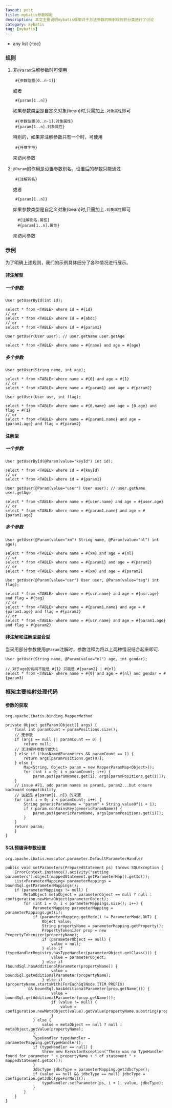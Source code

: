 ```yaml
---
layout: post
title: mybatis参数映射
description: 本文主要说明mybatis框架对于方法参数的映射规则并分类进行了讨论
category: mybatis
tag: [mybatis]
---
```


* any list
{:toc}

### 规则

1. 非`@Param`注解参数时可使用

        #{参数位置[0..n-1]}
        
    或者
    
        #{param[1..n]}
    
    如果参数类型是自定义对象(bean)时,只需加上`.对象属性`即可
    
        #{参数位置[0..n-1].对象属性}
        #{param[1..n].对象属性}
        
    特别的，如果非注解参数只有一个时，可使用
        
        #{任意字符}
        
    来访问参数
    
2. `@Param`的作用是设置参数别名。设置后的参数只能通过
        
        #{注解别名}
            
    或者
    
        #{param[1..n]}     
    
    如果参数类型是自定义对象(bean)时,只需加上`.对象属性`即可
    
         #{注解别名.属性}
         #{param[1..n].属性}

    来访问参数
    
### 示例

为了明确上述规则，我们的示例具体细分了各种情况进行展示。

#### 非注解型

##### 一个参数
    User getUserById(int id);
    
    select * from <TABLE> where id = #{id}
    // or
    select * from <TABLE> where id = #{abdc}
    // or
    select * from <TABLE> where id = #{param1}
    
    User getUser(User user); // user.getName user.getAge 
    
    select * from <TABLE> where name = #{name} and age = #{age}
    
##### 多个参数

    User getUser(String name, int age);  
        
    select * from <TABLE> where name = #{0} and age = #{1}  
    // or  
    select * from <TABLE> where name = #{param1} and age = #{param2}  
     
    User getUser(User usr, int flag);  
    
    select * from <TABLE> where name = #{0.name} and age = {0.age} and flag = #{1}  
    // or  
    select * from <TABLE> where name = #{param1.name} and age = {param1.age} and flag = #{param2}
    
#### 注解型

##### 一个参数
 
    User getUserById(@Param(value="keyId") int id);  

    select * from <TABEL> where id = #{keyId}  
    // or  
    select * from <TABLE> where id = #{param1}  
         
    User getUser(@Param(value="user") User user); // user.getName user.getAge  
    
    select * from <TABLE> where name = #{user.name} and age = #{user.age}  
    // or  
    select * from <TABLE> where name = #{param1.name} and age = #{param1.age}

##### 多个参数

    User getUser(@Param(value="xm") String name, @Param(value="nl") int age);  

    select * from <TABLE> where name = #{xm} and age = #{nl}  
    // or  
    select * from <TABLE> where name = #{param1} and age = #{param2}  
    // or  
    select * from <TABLE> where name = #{xm} and age = #{param2}  
  
    User getUser(@Param(value="usr") User user, @Param(value="tag") int flag); 
    
    select * from <TABLE> where name = #{usr.name} and age = #{usr.age} and flag = #{tag}  
    // or  
    select * from <TABLE> where name = #{param1.name} and age = #{param1.age} and flag = #{param2}  
    // or  
    select * from <TABLE> where name = #{usr.name} and age = #{param1.age} and flag = #{param2}

#### 非注解和注解型混合型

当采用部分参数使用`@Param`注解时，参数注释为将以上两种情况结合起来即可.

    User getUser(String name, @Param(value="nl") age, int gendar);  
  
    // 对于age的访问不能是 #{1} 只能是 #{param2} | #{nl}  
    select * from <TABLE> where name = #{0} and age = #{nl} and gendar = #{param3)

### 框架主要映射处理代码

#### 参数的获取

`org.apache.ibatis.binding.MapperMethod`

    private Object getParam(Object[] args) {  
        final int paramCount = paramPositions.size();  
        // 无参数  
        if (args == null || paramCount == 0) {  
            return null;  
        // 无注解并参数个数为1  
        } else if (!hasNamedParameters && paramCount == 1) {  
            return args[paramPositions.get(0)];  
        } else {  
            Map<String, Object> param = new MapperParamMap<Object>();  
            for (int i = 0; i < paramCount; i++) {  
                param.put(paramNames.get(i), args[paramPositions.get(i)]);  
        }  
        // issue #71, add param names as param1, param2...but ensure backward compatibility  
        // 这就是 #{param[1..n]} 的来源  
        for (int i = 0; i < paramCount; i++) {  
            String genericParamName = "param" + String.valueOf(i + 1);  
            if (!param.containsKey(genericParamName)) {  
                param.put(genericParamName, args[paramPositions.get(i)]);  
            }  
        }  
        return param;  
        }  
    }

#### SQL预编译参数设置

`org.apache.ibatis.executor.parameter.DefaultParameterHandler`
  
    public void setParameters(PreparedStatement ps) throws SQLException {  
        ErrorContext.instance().activity("setting parameters").object(mappedStatement.getParameterMap().getId());  
        List<ParameterMapping> parameterMappings = boundSql.getParameterMappings();  
        if (parameterMappings != null) {  
            MetaObject metaObject = parameterObject == null ? null : configuration.newMetaObject(parameterObject);  
            for (int i = 0; i < parameterMappings.size(); i++) {  
                ParameterMapping parameterMapping = parameterMappings.get(i);  
                if (parameterMapping.getMode() != ParameterMode.OUT) {  
                    Object value;  
                    String propertyName = parameterMapping.getProperty();  
                    PropertyTokenizer prop = new PropertyTokenizer(propertyName);  
                    if (parameterObject == null) {  
                        value = null;  
                    } else if (typeHandlerRegistry.hasTypeHandler(parameterObject.getClass())) {  
                        value = parameterObject;  
                    } else if (boundSql.hasAdditionalParameter(propertyName)) {  
                        value = boundSql.getAdditionalParameter(propertyName);  
                    } else if (propertyName.startsWith(ForEachSqlNode.ITEM_PREFIX)  
              && boundSql.hasAdditionalParameter(prop.getName())) {  
                        value = boundSql.getAdditionalParameter(prop.getName());  
                        if (value != null) {  
                            value = configuration.newMetaObject(value).getValue(propertyName.substring(prop.getName().length()));  
                        }  
                } else {  
                    value = metaObject == null ? null : metaObject.getValue(propertyName);  
                }  
                TypeHandler typeHandler = parameterMapping.getTypeHandler();  
                if (typeHandler == null) {  
                    throw new ExecutorException("There was no TypeHandler found for parameter " + propertyName + " of statement " + mappedStatement.getId());  
                }  
                JdbcType jdbcType = parameterMapping.getJdbcType();  
                if (value == null && jdbcType == null) jdbcType = configuration.getJdbcTypeForNull();  
                    typeHandler.setParameter(ps, i + 1, value, jdbcType);  
                }  
            }  
        }  
    }